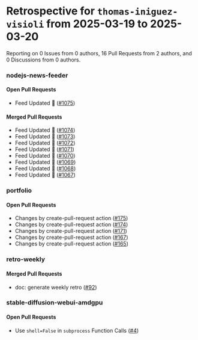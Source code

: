 # Retrospective for `thomas-iniguez-visioli` from 2025-03-19 to 2025-03-20

Reporting on 0 Issues from 0 authors, 16 Pull Requests from 2 authors, and 0 Discussions from 0 authors.


### nodejs-news-feeder

#### Open Pull Requests

- Feed Updated 🍿 ([#1075](https://github.com/thomas-iniguez-visioli/nodejs-news-feeder/pull/1075))

#### Merged Pull Requests

- Feed Updated 🍿 ([#1074](https://github.com/thomas-iniguez-visioli/nodejs-news-feeder/pull/1074))
- Feed Updated 🍿 ([#1073](https://github.com/thomas-iniguez-visioli/nodejs-news-feeder/pull/1073))
- Feed Updated 🍿 ([#1072](https://github.com/thomas-iniguez-visioli/nodejs-news-feeder/pull/1072))
- Feed Updated 🍿 ([#1071](https://github.com/thomas-iniguez-visioli/nodejs-news-feeder/pull/1071))
- Feed Updated 🍿 ([#1070](https://github.com/thomas-iniguez-visioli/nodejs-news-feeder/pull/1070))
- Feed Updated 🍿 ([#1069](https://github.com/thomas-iniguez-visioli/nodejs-news-feeder/pull/1069))
- Feed Updated 🍿 ([#1068](https://github.com/thomas-iniguez-visioli/nodejs-news-feeder/pull/1068))
- Feed Updated 🍿 ([#1067](https://github.com/thomas-iniguez-visioli/nodejs-news-feeder/pull/1067))

### portfolio

#### Open Pull Requests

- Changes by create-pull-request action ([#175](https://github.com/thomas-iniguez-visioli/portfolio/pull/175))
- Changes by create-pull-request action ([#174](https://github.com/thomas-iniguez-visioli/portfolio/pull/174))
- Changes by create-pull-request action ([#171](https://github.com/thomas-iniguez-visioli/portfolio/pull/171))
- Changes by create-pull-request action ([#167](https://github.com/thomas-iniguez-visioli/portfolio/pull/167))
- Changes by create-pull-request action ([#165](https://github.com/thomas-iniguez-visioli/portfolio/pull/165))

### retro-weekly

#### Merged Pull Requests

- doc: generate weekly retro ([#92](https://github.com/thomas-iniguez-visioli/retro-weekly/pull/92))

### stable-diffusion-webui-amdgpu

#### Open Pull Requests

- Use `shell=False` in `subprocess` Function Calls ([#4](https://github.com/thomas-iniguez-visioli/stable-diffusion-webui-amdgpu/pull/4))
